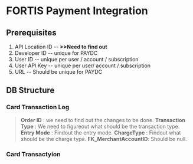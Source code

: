 # FORTIS Payment Integration

## Prerequisites

 1. API Location ID -- **>>Need to find out**
 2. Developer ID -- unique for PAYDC
 3. User ID -- unique per user / account / subscription
 4. User API Key -- unique per user/ account / subscription
 5. URL  -- Should be unique for PAYDC

 ## DB Structure
### Card Transaction Log
>**Order ID** : we need to find out the changes to be done.
>**Transaction Type** : We need to figureout what should be the transaction type.
>**Entry Mode** : Findout the entry mode.
>**ChargeType** : Findout what should be the charge type.
>**FK_MerchantAccountID**: Should be null.

 
 ### Card Transactyion

<!--stackedit_data:
eyJoaXN0b3J5IjpbLTU2MjQ1NjUzNCwtMzkwNjUxNTgsLTE3MD
cyODE4MjQsLTg4Mzg3NjExMSwxNjQxODA2NDQxXX0=
-->